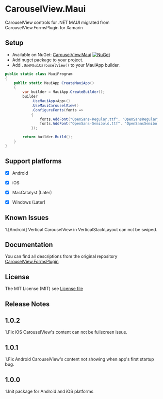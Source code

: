 # CarouselView.Maui

CarouselView controls for .NET MAUI migrated from CarouselView.FormsPlugin for Xamarin


## Setup
* Available on NuGet: [CarouselView.Maui](http://www.nuget.org/packages/CarouselView.Maui) [![NuGet](https://img.shields.io/nuget/v/CarouselView.Maui.svg?label=NuGet)](https://www.nuget.org/packages/CarouselView.Maui)
* Add nuget package to your project.
* Add ```.UseMauiCarouselView()``` to your MauiApp builder.

```csharp
public static class MauiProgram
{
    public static MauiApp CreateMauiApp()
    {
        var builder = MauiApp.CreateBuilder();
        builder
            .UseMauiApp<App>()
            .UseMauiCarouselView()
            .ConfigureFonts(fonts =>
            {
                fonts.AddFont("OpenSans-Regular.ttf", "OpenSansRegular");
                fonts.AddFont("OpenSans-Semibold.ttf", "OpenSansSemibold");
            });

        return builder.Build();
    }
}
```


## Support platforms

- [x] Android      
- [x] iOS          
- [x] MacCatalyst  (Later)
- [x] Windows      (Later)


## Known Issues

1.[Android] Vertical CarouselView in VerticalStackLayout can not be swiped.


## Documentation

You can find all descriptions from the original repository 
[CarouselView.FormsPlugin](https://github.com/alexrainman/CarouselView)


## License
The MIT License (MIT) see [License file](LICENSE)


## Release Notes
## 1.0.2

1.Fix iOS CarouselView's content can not be fullscreen issue.

## 1.0.1

1.Fix Android CarouselView's content not showing when app's first startup bug.

## 1.0.0

1.Init package for Android and iOS platforms.
